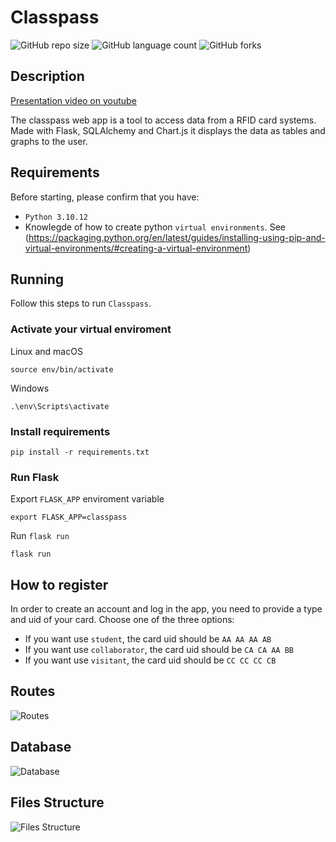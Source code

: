 # Classpass

![GitHub repo size](https://img.shields.io/github/repo-size/matheusfarnetani/cs50-final-project)
![GitHub language count](https://img.shields.io/github/languages/count/matheusfarnetani/cs50-final-project)
![GitHub forks](https://img.shields.io/github/forks/matheusfarnetani/cs50-final-project)

## Description
[Presentation video on youtube](https://www.youtube.com/watch?v=zdunYTcADe0)

The classpass web app is a tool to access data from a RFID card systems. Made with Flask, SQLAlchemy and Chart.js it displays the data as tables and graphs to the user.

## Requirements

Before starting, please confirm that you have:

* `Python 3.10.12`
* Knowlegde of how to create python `virtual environments`. See (https://packaging.python.org/en/latest/guides/installing-using-pip-and-virtual-environments/#creating-a-virtual-environment)

## Running

Follow this steps to run `Classpass`.

### Activate your virtual enviroment

Linux and macOS
```
source env/bin/activate
```
Windows
```
.\env\Scripts\activate
```

### Install requirements
```
pip install -r requirements.txt
```

### Run Flask
Export `FLASK_APP` enviroment variable
```
export FLASK_APP=classpass
```

Run `flask run`
```
flask run
```

## How to register
In order to create an account and log in the app, you need to provide a type and uid of your card. Choose one of the three options:
* If you want use `student`, the card uid should be `AA AA AA AB`
* If you want use `collaborator`, the card uid should be `CA CA AA BB`
* If you want use `visitant`, the card uid should be `CC CC CC CB`

## Routes
![Routes](https://i.imgur.com/s6G9jw4.png)

## Database
![Database](https://i.imgur.com/6oZWORV.png)

## Files Structure
![Files Structure](https://i.imgur.com/T5Dfa3f.png)
